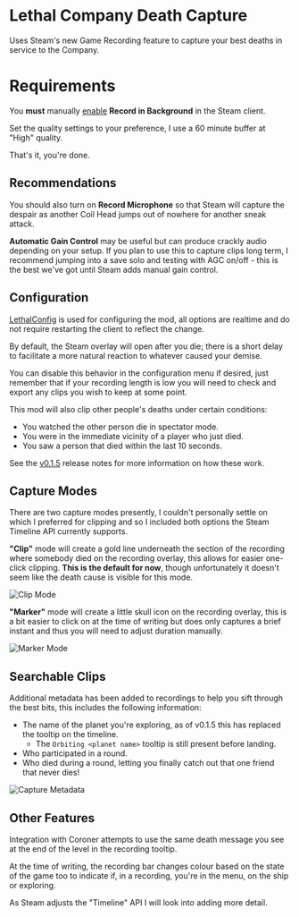 # Lethal Company Death Capture

Uses Steam's new Game Recording feature to capture your best deaths in service to the Company.

# Requirements

You **must** manually [enable](https://help.steampowered.com/en/faqs/view/23B7-49AD-4A28-9590#6) **Record in Background** in the Steam client.

Set the quality settings to your preference, I use a 60 minute buffer at "High" quality.

That's it, you're done.

## Recommendations

You should also turn on **Record Microphone** so that Steam will capture the despair as another Coil Head jumps out of nowhere for another sneak attack.

**Automatic Gain Control** may be useful but can produce crackly audio depending on your setup. If you plan to use this to capture clips long term, I recommend jumping into a save solo and testing with AGC on/off - this is the best we've got until Steam adds manual gain control.

## Configuration

[LethalConfig](https://thunderstore.io/c/lethal-company/p/AinaVT/LethalConfig/) is used for configuring the mod, all options are realtime and do not require restarting the client to reflect the change.

By default, the Steam overlay will open after you die; there is a short delay to facilitate a more natural reaction to whatever caused your demise. 

You can disable this behavior in the configuration menu if desired, just remember that if your recording length is low you will need to check and export any clips you wish to keep at some point.

This mod will also clip other people's deaths under certain conditions:
- You watched the other person die in spectator mode.
- You were in the immediate vicinity of a player who just died.
- You saw a person that died within the last 10 seconds.

See the [v0.1.5](https://github.com/csh/lethal-company-highlights/releases/tag/v0.1.5) release notes for more information on how these work.

## Capture Modes

There are two capture modes presently, I couldn't personally settle on which I preferred for clipping and so I included both options the Steam Timeline API currently supports.

**"Clip"** mode will create a gold line underneath the section of the recording where somebody died on the recording overlay, this allows for easier one-click clipping. **This is the default for now**, though unfortunately it doesn't seem like the death cause is visible for this mode.

![Clip Mode](https://github.com/user-attachments/assets/715b9be6-0f79-401a-b077-3291e4ab542c)

**"Marker"** mode will create a little skull icon on the recording overlay, this is a bit easier to click on at the time of writing but does only captures a brief instant and thus you will need to adjust duration manually.

![Marker Mode](https://github.com/user-attachments/assets/ce860967-4794-4593-ab02-4d548fb57ffc)

## Searchable Clips

Additional metadata has been added to recordings to help you sift through the best bits, this includes the following information:

- The name of the planet you're exploring, as of v0.1.5 this has replaced the tooltip on the timeline.
  - The `Orbiting <planet name>` tooltip is still present before landing.
- Who participated in a round.
- Who died during a round, letting you finally catch out that one friend that never dies!

![Capture Metadata](https://github.com/user-attachments/assets/9fb3eaf4-29c0-433d-89ae-26b51b380b63)

## Other Features

Integration with Coroner attempts to use the same death message you see at the end of the level in the recording tooltip.

At the time of writing, the recording bar changes colour based on the state of the game too to indicate if, in a recording, you're in the menu, on the ship or exploring.

As Steam adjusts the "Timeline" API I will look into adding more detail.
